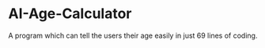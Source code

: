 # AI-Age-Calculator
A program which can tell the users their age easily in just 69 lines of coding.

